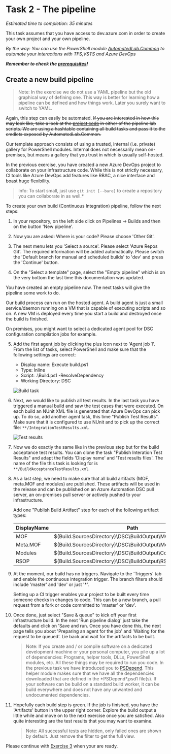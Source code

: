 # Task 2 - The pipeline

*Estimated time to completion: 35 minutes*

This task assumes that you have access to dev.azure.com in order to create your own project and your own pipeline.  

*By the way: You can use the PowerShell module [AutomatedLab.Common](https://github.com/automatedlab/automatedlab.common) to automate your interactions with TFS,VSTS and Azure DevOps*

***Remember to check the [prerequisites](../CheckPrereq.ps1)!***

## Create a new build pipeline

> Note: In the exercise we do not use a YAML pipeline but the old graphical way of defining one. This way is better for learning how a pipeline can be defined and how things work. Later you surely want to switch to YAML.

Again, this step can easily be automated. ~~If you are interested in how this may look like, take a look at the [project code](../../Lab/31%20New%20Release%20Pipeline%20CommonTasks.ps1) in either of the pipeline lab scripts. We are using a hashtable containing all build tasks and pass it to the cmdlets exposed by AutomatedLab.Common.~~

Our template approach consists of using a trusted, internal (i.e. private) gallery for PowerShell modules. Internal does not necessarily mean on-premises, but means a gallery that you trust in which is usually self-hosted.

In the previous exercise, you have created a new Azure DevOps project to collaborate on your infrastructure code. While this is not strictly necessary, CI tools like Azure DevOps add features like RBAC, a nice interface and boast huge flexibility.

>Info: To start small, just use ```git init [--bare]``` to create a repository you can collaborate in as well.*

To create your own build (Continuous Integration) pipeline, follow the next steps:

1. In your repository, on the left side click on Pipelines -> Builds and then on the button 'New pipeline'.

2. Now you are asked: Where is your code? Please choose 'Other Git'.

3. The next menu lets you 'Select a source'. Please select 'Azure Repos Git'. The required information will be added automatically. Please switch the 'Default branch for manual and scheduled builds' to 'dev' and press the 'Continue' button.

4. On the "Select a template" page, select the "Empty pipeline" which is on the very bottom the last time this documentation was updated.

You have created an empty pipeline now. The next tasks will give the pipeline some work to do.

Our build process can run on the hosted agent. A build agent is just a small service/daemon running on a VM that is capable of executing scripts and so on. A new VM is deployed every time you start a build and destroyed once the build is finished.

On premises, you might want to select a dedicated agent pool for DSC configuration compilation jobs for example.

5. Add the first agent job by clicking the plus icon next to 'Agent job 1'. From the list of tasks, select PowerShell and make sure that the following settings are correct:
    - Display name: Execute build.ps1
    - Type: Inline
    - Script: .\Build.ps1 -ResolveDependency
    - Working Directory: DSC

    ![Build task](./img/ExecuteBuild.png)

6. Next, we would like to publish all test results. In the last task you have triggered a manual build and saw the test cases that were executed. On each build an NUnit XML file is generated that Azure DevOps can pick up. To do so, add another agent task, this time "Publish Test Results". Make sure that it is configured to use NUnit and to pick up the correct file: ```**/IntegrationTestResults.xml```.

    ![Test results](./img/PublishTests.png)

7. Now we do exactly the same like in the previous step but for the build acceptance test results. You can clone the task "Publish Interation Test Results" and adapt the fields 'Display name' and 'Test results files'. The name of the file this task is looking for is ```**/BuildAcceptanceTestResults.xml```.

8. As a last step, we need to make sure that all build artifacts (MOF, meta.MOF and modules) are published. These artifacts will be used in the release and can be published on an Azure Automation DSC pull server, an on-premises pull server or actively pushed to your infrastructure.  

    Add one "Publish Build Artifact" step for each of the following artifact types:  

    |DisplayName|Path|Artifact name|  
    |---|---|---|  
    |MOF|$(Build.SourcesDirectory)\DSC\BuildOutput\MOF|MOF|  
    |Meta.MOF|$(Build.SourcesDirectory)\DSC\BuildOutput\MetaMof|MetaMof|  
    |Modules|$(Build.SourcesDirectory)\DSC\BuildOutput\CompressedModules|CompressedModules|
    |RSOP|$(Build.SourcesDirectory)\DSC\BuildOutput\RSOP|RSOP|

9. At the moment, our build has no triggers. Navigate to the 'Triggers' tab and enable the continuous integration trigger. The branch filters should include 'master' and 'dev' or just '*'.  

    Setting up a CI trigger enables your project to be built every time someone checks in changes to code. This can be a new branch, a pull request from a fork or code committed to 'master' or 'dev'.

10. Once done, just select "Save & queue" to kick off your first infrastructure build. In the next 'Run pipeline dialog' just take the defaults and click on 'Save and run. Once you have done this, the next page tells you about 'Preparing an agent for the job' and 'Waiting for the request to be queued'. Lie back and wait for the artifacts to be built.

    > Note: If you create and / or compile software on a dedicated development machine or your personal computer, you pile up a lot of dependencies: Programs, helper tools, DLLs, PowerShell modules, etc. All these things may be required to run you code. In the previous task we have introduced you to [PSDepend](https://github.com/RamblingCookieMonster/PSDepend). This helper module makes sure that we have all the dependencies downloaded that are defined in the \*PSDepend*.psd1 file(s). If your software can be build on a standard build worker, it can be build everywhere and does not have any unwanted and undocumented dependencies.

11. Hopefully each build step is green. If the job is finished, you have the 'Artifacts' button in the upper right corner. Explore the build output a little while and move on to the next exercise once you are satisfied. Also quite interesting are the test results that you may want to examine.

    >Note: All successful tests are hidden, only failed ones are shown by default. Just remove the filter to get the full view.

Please continue with [Exercise 3](Exercise3.md) when your are ready.
